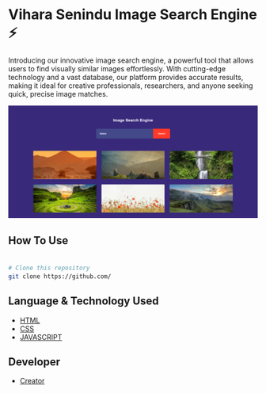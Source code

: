 # Vihara Senindu Image Search Engine ⚡️
Introducing our innovative image search engine, a powerful tool that allows users to find visually similar images effortlessly. With cutting-edge technology and a vast database, our platform provides accurate results, making it ideal for creative professionals, researchers, and anyone seeking quick, precise image matches.

<img src = "./assests/image.png">

## How To Use 

```bash

# Clone this repository
git clone https://github.com/

```
## Language & Technology Used 

- [HTML](https://en.wikipedia.org/wiki/HTML5)
- [CSS](https://en.wikipedia.org/wiki/CSS)
- [JAVASCRIPT](https://en.wikipedia.org/wiki/JavaScript)

## Developer
- [Creator](https://github.com/ViharaSenindu)
